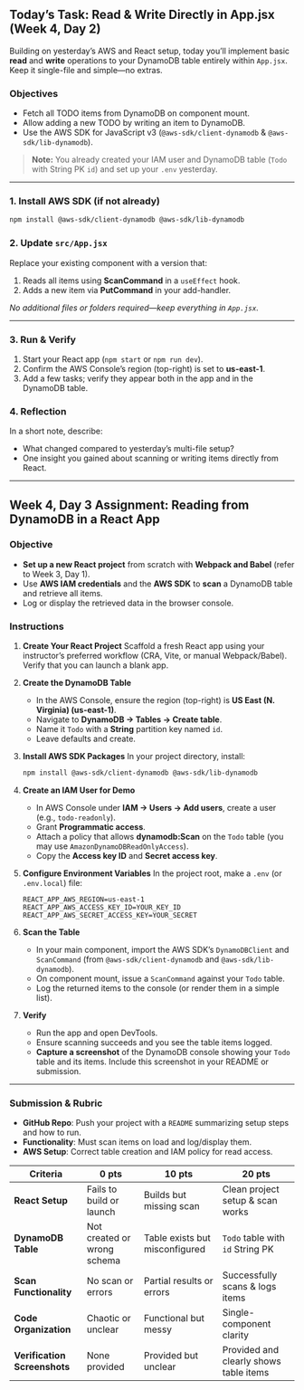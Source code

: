 ## Today’s Task: Read & Write Directly in App.jsx (Week 4, Day 2)

Building on yesterday’s AWS and React setup, today you’ll implement basic **read** and **write** operations to your DynamoDB table entirely within `App.jsx`. Keep it single-file and simple—no extras.

### Objectives

- Fetch all TODO items from DynamoDB on component mount.
- Allow adding a new TODO by writing an item to DynamoDB.
- Use the AWS SDK for JavaScript v3 (`@aws-sdk/client-dynamodb` & `@aws-sdk/lib-dynamodb`).

> **Note:** You already created your IAM user and DynamoDB table (`Todo` with String PK `id`) and set up your `.env` yesterday.

---

### 1. Install AWS SDK (if not already)

```bash
npm install @aws-sdk/client-dynamodb @aws-sdk/lib-dynamodb
```

### 2. Update `src/App.jsx`

Replace your existing component with a version that:

1. Reads all items using **ScanCommand** in a `useEffect` hook.
2. Adds a new item via **PutCommand** in your add-handler.

_No additional files or folders required—keep everything in `App.jsx`._

---

### 3. Run & Verify

1. Start your React app (`npm start` or `npm run dev`).
2. Confirm the AWS Console’s region (top-right) is set to **us-east-1**.
3. Add a few tasks; verify they appear both in the app and in the DynamoDB table.

### 4. Reflection

In a short note, describe:

- What changed compared to yesterday’s multi-file setup?
- One insight you gained about scanning or writing items directly from React.

---

## Week 4, Day 3 Assignment: Reading from DynamoDB in a React App

### Objective

- **Set up a new React project** from scratch with **Webpack and Babel** (refer to Week 3, Day 1).
- Use **AWS IAM credentials** and the **AWS SDK** to **scan** a DynamoDB table and retrieve all items.
- Log or display the retrieved data in the browser console.

### Instructions

1. **Create Your React Project**
   Scaffold a fresh React app using your instructor’s preferred workflow (CRA, Vite, or manual Webpack/Babel). Verify that you can launch a blank app.

2. **Create the DynamoDB Table**

   - In the AWS Console, ensure the region (top-right) is **US East (N. Virginia) (us-east-1)**.
   - Navigate to **DynamoDB → Tables → Create table**.
   - Name it `Todo` with a **String** partition key named `id`.
   - Leave defaults and create.

3. **Install AWS SDK Packages**
   In your project directory, install:

   ```bash
   npm install @aws-sdk/client-dynamodb @aws-sdk/lib-dynamodb
   ```

4. **Create an IAM User for Demo**

   - In AWS Console under **IAM → Users → Add users**, create a user (e.g., `todo-readonly`).
   - Grant **Programmatic access**.
   - Attach a policy that allows **dynamodb\:Scan** on the `Todo` table (you may use `AmazonDynamoDBReadOnlyAccess`).
   - Copy the **Access key ID** and **Secret access key**.

5. **Configure Environment Variables**
   In the project root, make a `.env` (or `.env.local`) file:

   ```env
   REACT_APP_AWS_REGION=us-east-1
   REACT_APP_AWS_ACCESS_KEY_ID=YOUR_KEY_ID
   REACT_APP_AWS_SECRET_ACCESS_KEY=YOUR_SECRET
   ```

6. **Scan the Table**

   - In your main component, import the AWS SDK’s `DynamoDBClient` and `ScanCommand` (from `@aws-sdk/client-dynamodb` and `@aws-sdk/lib-dynamodb`).
   - On component mount, issue a `ScanCommand` against your `Todo` table.
   - Log the returned items to the console (or render them in a simple list).

7. **Verify**

   - Run the app and open DevTools.
   - Ensure scanning succeeds and you see the table items logged.
   - **Capture a screenshot** of the DynamoDB console showing your `Todo` table and its items. Include this screenshot in your README or submission.

---

### Submission & Rubric

- **GitHub Repo**: Push your project with a `README` summarizing setup steps and how to run.
- **Functionality**: Must scan items on load and log/display them.
- **AWS Setup**: Correct table creation and IAM policy for read access.

| Criteria                     | 0 pts                       | 10 pts                         | 20 pts                                 |
| ---------------------------- | --------------------------- | ------------------------------ | -------------------------------------- |
| **React Setup**              | Fails to build or launch    | Builds but missing scan        | Clean project setup & scan works       |
| **DynamoDB Table**           | Not created or wrong schema | Table exists but misconfigured | `Todo` table with `id` String PK       |
| **Scan Functionality**       | No scan or errors           | Partial results or errors      | Successfully scans & logs items        |
| **Code Organization**        | Chaotic or unclear          | Functional but messy           | Single-component clarity               |
| **Verification Screenshots** | None provided               | Provided but unclear           | Provided and clearly shows table items |
